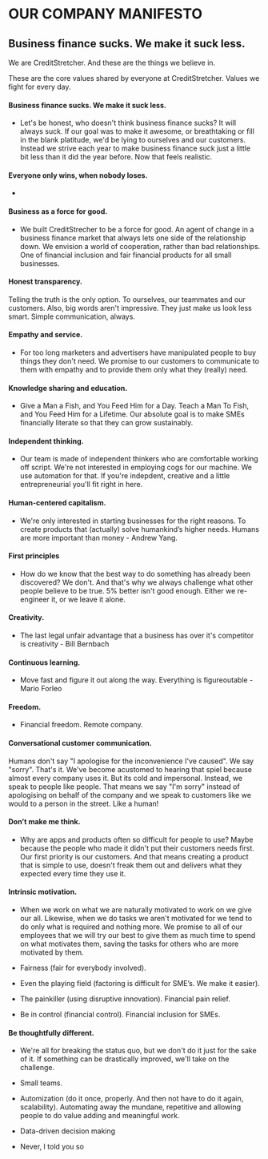 # OUR COMPANY MANIFESTO

## Business finance sucks. We make it suck less.

We are CreditStretcher. And these are the things we believe in.

These are the core values shared by everyone at CreditStretcher. Values we fight for every day.


#### Business finance sucks. We make it suck less.
* Let's be honest, who doesn't think business finance sucks? It will always suck. If our goal was to make it awesome, or breathtaking or fill in the blank platitude, we'd be lying to ourselves and our customers. Instead we strive each year to make business finance suck just a little bit less than it did the year before. Now that feels realistic.


#### Everyone only wins, when nobody loses.
* 


#### Business as a force for good.
* We built CreditStrecher to be a force for good. An agent of change in a business finance market that always lets one side of the relationship down. We envision a world of cooperation, rather than bad relationships. One of financial inclusion and fair financial products for all small businesses.

#### Honest transparency.
Telling the truth is the only option. To ourselves, our teammates and our customers. Also, big words aren't impressive. They just make us look less smart. Simple communication, always.

#### Empathy and service.
* For too long marketers and advertisers have manipulated people to buy things they don't need. We promise to our customers to communicate to them with empathy and to provide them only what they (really) need.

#### Knowledge sharing and education.
* Give a Man a Fish, and You Feed Him for a Day. Teach a Man To Fish, and You Feed Him for a Lifetime. Our absolute goal is to make SMEs financially literate so that they can grow sustainably.

#### Independent thinking.
* Our team is made of independent thinkers who are comfortable working off script. We're not interested in employing cogs for our machine. We use automation for that. If you're indepdent, creative and a little entrepreneurial you'll fit right in here.

#### Human-centered capitalism.
* We're only interested in starting businesses for the right reasons. To create products that (actually) solve humankind’s higher needs. Humans are more important than money - Andrew Yang.

#### First principles
* How do we know that the best way to do something has already been discovered? We don't. And that's why we always challenge what other people believe to be true. 5% better isn't good enough. Either we re-engineer it, or we leave it alone.

#### Creativity.
* The last legal unfair advantage that a business has over it's competitor is creativity - Bill Bernbach

#### Continuous learning.
* Move fast and figure it out along the way. Everything is figureoutable - Mario Forleo

#### Freedom. 
* Financial freedom. Remote company.

#### Conversational customer communication.
Humans don't say "I apologise for the inconvenience I've caused". We say "sorry". That's it. We've become acustomed to hearing that spiel because almost every company uses it. But its cold and impersonal. Instead, we speak to people like people. That means we say "I'm sorry" instead of apologising on behalf of the company and we speak to customers like we would to a person in the street. Like a human!

#### Don’t make me think.
* Why are apps and products often so difficult for people to use? Maybe because the people who made it didn't put their customers needs first. Our first priority is our customers. And that means creating a product that is simple to use, doesn't freak them out and delivers what they expected every time they use it.

#### Intrinsic motivation.
* When we work on what we are naturally motivated to work on we give our all. Likewise, when we do tasks we aren't motivated for we tend to do only what is required and nothing more. We promise to all of our employees that we will try our best to give them as much time to spend on what motivates them, saving the tasks for others who are more motivated by them.

* Fairness (fair for everybody involved).

* Even the playing field (factoring is difficult for SME’s. We make it easier).

* The painkiller (using disruptive innovation). Financial pain relief.

* Be in control (financial control). Financial inclusion for SMEs.

#### Be thoughtfully different.
* We're all for breaking the status quo, but we don't do it just for the sake of it. If something can be drastically improved, we'll take on the challenge. 


* Small teams.

* Automization (do it once, properly. And then not have to do it again, scalability). Automating away the mundane, repetitive and allowing people to do value adding and meaningful work.

* Data-driven decision making

* Never, I told you so
